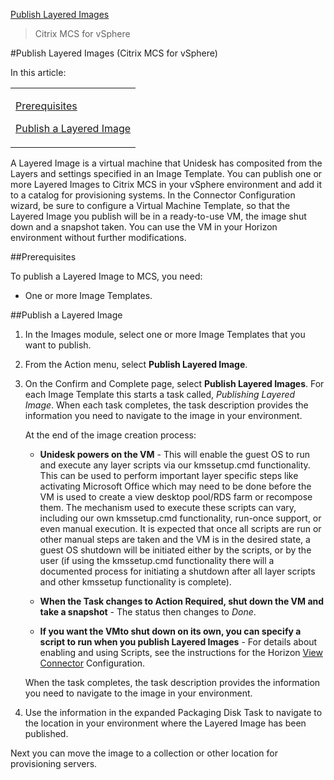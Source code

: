 [Publish Layered Images](layered_images_publish_co4)
 > Citrix MCS for vSphere
#Publish Layered Images (Citrix MCS for vSphere)
In this article:
<table>            <col></col>            <tbody>                <tr>                    <td>                        <p><a href="#Prerequi"> Prerequisites</a>                        </p>                        <p><a href="#Pub"> Publish a Layered Image</a>                        </p>                    </td>                </tr>            </tbody>        </table>
A Layered Image is a virtual machine that Unidesk has composited from the Layers and settings specified in an Image Template. You can publish one or more Layered Images to Citrix MCS in your vSphere environment and add it to a catalog for provisioning systems.  In the Connector Configuration wizard, be sure to configure a Virtual Machine Template, so that the Layered Image you publish will be in a ready-to-use VM, the image shut down and a snapshot taken. You can use the VM in your Horizon environment without further modifications.
##Prerequisites<a name="Prerequi"></a>
To publish a Layered Image to MCS, you need:
<ul>            <li>One or more Image Templates. </li>        </ul>
##Publish a Layered Image<a name="Pub"></a>
<ol>            <li>                <p>In the Images module, select one or more Image Templates that you want to publish.</p>            </li>            <li>                <p>From the Action menu, select <b>Publish Layered Image</b>.</p>            </li>            <li>                <p>On the Confirm and Complete page, select <b>Publish Layered Images</b>.  For each Image Template this starts a task called, <i>Publishing Layered Image</i>. When each task completes, the task description provides the information you need to navigate to the image in your environment. </p>                <p>At the end of the image creation process:</p>                <ul>                    <li>                        <p><b>Unidesk powers on the VM</b> - This will enable the guest OS to run and execute any layer scripts via our kmssetup.cmd functionality. This can be used to perform important layer specific steps like activating Microsoft Office which may need to be done before the VM is used to create a view desktop pool/RDS farm or recompose them. The mechanism used to execute these scripts can vary, including our own kmssetup.cmd functionality, run-once support, or even manual execution. It is expected that once all scripts are run or other manual steps are taken and the VM is in the desired state, a guest OS shutdown will be initiated either by the scripts, or by the user (if using the kmssetup.cmd functionality there will a documented process for initiating a shutdown after all layer scripts and other kmssetup functionality is complete).</p>                    </li>                    <li>                        <p><b>When the Task changes to Action Required, shut down the VM and take a snapshot</b> - The status then changes to <i>Done</i>. </p>                    </li>                    <li>                        <p><b>If you want the VMto shut down on its own, you can specify a script to run when you publish Layered Images</b> - For details about enabling and using Scripts, see the instructions for the Horizon <a href="connector_config_fields_vw4.htm">View Connector</a> Configuration.  </p>                    </li>                </ul>                <p>When the task completes, the task description provides the information you need to navigate to the image in your environment.</p>            </li>            <li>                <p>Use the information in the expanded Packaging Disk Task to navigate to the location in your environment where the Layered Image has been published.</p>            </li>        </ol>
Next you can move the image to a collection or other location for provisioning servers.


